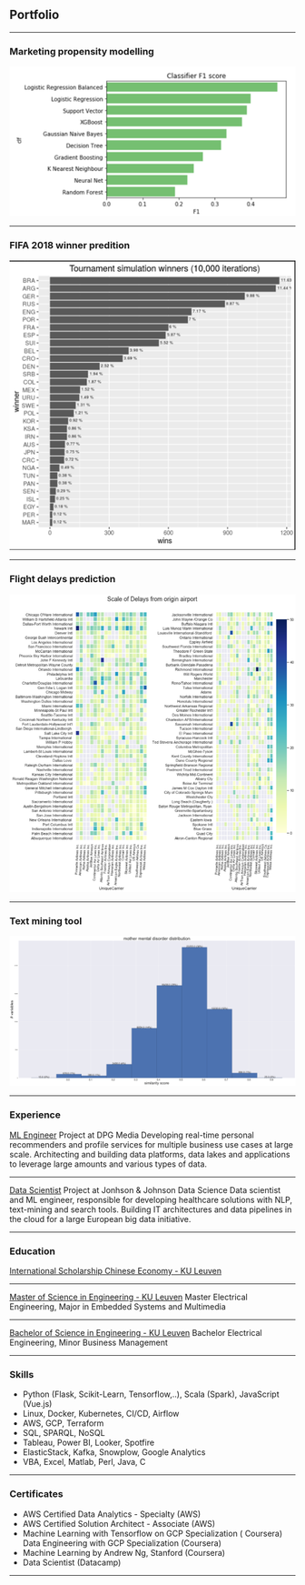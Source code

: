 ## Portfolio

---

### Marketing propensity modelling

<img src="images/propensity.png?raw=true"/>

---

### FIFA 2018 winner predition

<img src="images/matches.png?raw=true"/>

---

### Flight delays prediction

<img src="images/flights.png?raw=true"/>

---

### Text mining tool

<img src="images/textmining.png?raw=true"/>

---


### Experience

[ML Engineer]()
Project at DPG Media
Developing real-time personal recommenders and profile services for multiple business use cases at large scale. 
Architecting and building data platforms, data lakes and applications to leverage large amounts and various types of data.

---

[Data Scientist]()
Project at Jonhson & Johnson Data Science
Data scientist and ML engineer, responsible for developing healthcare solutions with NLP, text-mining and search tools. 
Building IT architectures and data pipelines in the cloud for a large European big data initiative.

---


### Education

[International Scholarship Chinese Economy - KU Leuven]()

---

[Master of Science in Engineering - KU Leuven]()
Master Electrical Engineering, Major in Embedded Systems and Multimedia

---

[Bachelor of Science in Engineering - KU Leuven]()
Bachelor Electrical Engineering, Minor Business Management

---

### Skills
- Python (Flask, Scikit-Learn, Tensorflow,..), Scala (Spark), JavaScript (Vue.js) 
- Linux, Docker, Kubernetes, CI/CD, Airflow
- AWS, GCP, Terraform
- SQL, SPARQL, NoSQL
- Tableau, Power BI, Looker, Spotfire
- ElasticStack, Kafka, Snowplow, Google Analytics 
- VBA, Excel, Matlab, Perl, Java, C

---

### Certificates
- AWS Certified Data Analytics - Specialty (AWS)
- AWS Certified Solution Architect - Associate (AWS)
- Machine Learning with Tensorflow on GCP Specialization ( Coursera) Data Engineering with GCP Specialization (Coursera)
- Machine Learning by Andrew Ng, Stanford (Coursera)
- Data Scientist (Datacamp)

---
